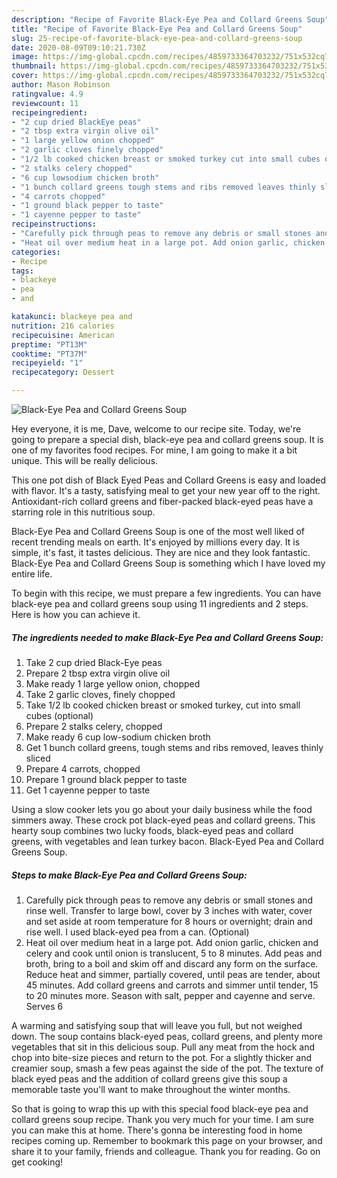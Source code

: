 ```yaml
---
description: "Recipe of Favorite Black-Eye Pea and Collard Greens Soup"
title: "Recipe of Favorite Black-Eye Pea and Collard Greens Soup"
slug: 25-recipe-of-favorite-black-eye-pea-and-collard-greens-soup
date: 2020-08-09T09:10:21.730Z
image: https://img-global.cpcdn.com/recipes/4859733364703232/751x532cq70/black-eye-pea-and-collard-greens-soup-recipe-main-photo.jpg
thumbnail: https://img-global.cpcdn.com/recipes/4859733364703232/751x532cq70/black-eye-pea-and-collard-greens-soup-recipe-main-photo.jpg
cover: https://img-global.cpcdn.com/recipes/4859733364703232/751x532cq70/black-eye-pea-and-collard-greens-soup-recipe-main-photo.jpg
author: Mason Robinson
ratingvalue: 4.9
reviewcount: 11
recipeingredient:
- "2 cup dried BlackEye peas"
- "2 tbsp extra virgin olive oil"
- "1 large yellow onion chopped"
- "2 garlic cloves finely chopped"
- "1/2 lb cooked chicken breast or smoked turkey cut into small cubes optional"
- "2 stalks celery chopped"
- "6 cup lowsodium chicken broth"
- "1 bunch collard greens tough stems and ribs removed leaves thinly sliced"
- "4 carrots chopped"
- "1 ground black pepper to taste"
- "1 cayenne pepper to taste"
recipeinstructions:
- "Carefully pick through peas to remove any debris or small stones and rinse well. Transfer to large bowl, cover by 3 inches with water, cover and set aside at room temperature for 8 hours or overnight; drain and rise well. I used black-eyed pea from a can. (Optional)"
- "Heat oil over medium heat in a large pot. Add onion garlic, chicken and celery and cook until onion is translucent, 5 to 8 minutes. Add peas and broth, bring to a boil and skim off and discard any form on the surface. Reduce heat and simmer, partially covered, until peas are tender, about 45 minutes. Add collard greens and carrots and simmer until tender, 15 to 20 minutes more. Season with salt, pepper and cayenne and serve. Serves 6"
categories:
- Recipe
tags:
- blackeye
- pea
- and

katakunci: blackeye pea and 
nutrition: 216 calories
recipecuisine: American
preptime: "PT13M"
cooktime: "PT37M"
recipeyield: "1"
recipecategory: Dessert

---
```



![Black-Eye Pea and Collard Greens Soup](https://img-global.cpcdn.com/recipes/4859733364703232/751x532cq70/black-eye-pea-and-collard-greens-soup-recipe-main-photo.jpg)

Hey everyone, it is me, Dave, welcome to our recipe site. Today, we're going to prepare a special dish, black-eye pea and collard greens soup. It is one of my favorites food recipes. For mine, I am going to make it a bit unique. This will be really delicious.

This one pot dish of Black Eyed Peas and Collard Greens is easy and loaded with flavor. It&#39;s a tasty, satisfying meal to get your new year off to the right. Antioxidant-rich collard greens and fiber-packed black-eyed peas have a starring role in this nutritious soup.

Black-Eye Pea and Collard Greens Soup is one of the most well liked of recent trending meals on earth. It's enjoyed by millions every day. It is simple, it's fast, it tastes delicious. They are nice and they look fantastic. Black-Eye Pea and Collard Greens Soup is something which I have loved my entire life.


To begin with this recipe, we must prepare a few ingredients. You can have black-eye pea and collard greens soup using 11 ingredients and 2 steps. Here is how you can achieve it.

<!--inarticleads1-->

##### The ingredients needed to make Black-Eye Pea and Collard Greens Soup:

1. Take 2 cup dried Black-Eye peas
1. Prepare 2 tbsp extra virgin olive oil
1. Make ready 1 large yellow onion, chopped
1. Take 2 garlic cloves, finely chopped
1. Take 1/2 lb cooked chicken breast or smoked turkey, cut into small cubes (optional)
1. Prepare 2 stalks celery, chopped
1. Make ready 6 cup low-sodium chicken broth
1. Get 1 bunch collard greens, tough stems and ribs removed, leaves thinly sliced
1. Prepare 4 carrots, chopped
1. Prepare 1 ground black pepper to taste
1. Get 1 cayenne pepper to taste


Using a slow cooker lets you go about your daily business while the food simmers away. These crock pot black-eyed peas and collard greens. This hearty soup combines two lucky foods, black-eyed peas and collard greens, with vegetables and lean turkey bacon. Black-Eyed Pea and Collard Greens Soup. 

<!--inarticleads2-->

##### Steps to make Black-Eye Pea and Collard Greens Soup:

1. Carefully pick through peas to remove any debris or small stones and rinse well. Transfer to large bowl, cover by 3 inches with water, cover and set aside at room temperature for 8 hours or overnight; drain and rise well. I used black-eyed pea from a can. (Optional)
1. Heat oil over medium heat in a large pot. Add onion garlic, chicken and celery and cook until onion is translucent, 5 to 8 minutes. Add peas and broth, bring to a boil and skim off and discard any form on the surface. Reduce heat and simmer, partially covered, until peas are tender, about 45 minutes. Add collard greens and carrots and simmer until tender, 15 to 20 minutes more. Season with salt, pepper and cayenne and serve. Serves 6


A warming and satisfying soup that will leave you full, but not weighed down. The soup contains black-eyed peas, collard greens, and plenty more vegetables that sit in this delicious soup. Pull any meat from the hock and chop into bite-size pieces and return to the pot. For a slightly thicker and creamier soup, smash a few peas against the side of the pot. The texture of black eyed peas and the addition of collard greens give this soup a memorable taste you&#39;ll want to make throughout the winter months. 

So that is going to wrap this up with this special food black-eye pea and collard greens soup recipe. Thank you very much for your time. I am sure you can make this at home. There's gonna be interesting food in home recipes coming up. Remember to bookmark this page on your browser, and share it to your family, friends and colleague. Thank you for reading. Go on get cooking!
